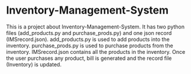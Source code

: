 # Inventory-Management-System

This is a project about Inventory-Management-System.
It has two python files (add_products.py and purchase_prods.py) and one json record (IMSrecord.json).
add_products.py is used to add products into the inventory.
purchase_prods.py is used to purchase products from the inventory.
IMSrecord.json contains all the products in the inventory.
Once the user purchases any product, bill is generated and the record file (Inventory) is updated.
